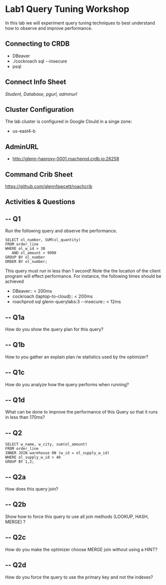 # Lab1 Query Tuning Workshop

In this lab we will experiment query tuning techniques to best 
understand how to observe and improve performance.


## Connecting to CRDB

* DBeaver
* ./cockroach sql --insecure
* psql 

## Connect Info Sheet

*Student, Database, pgurl, adminurl*


## Cluster Configuration
The lab cluster is configured in Google Clould in a singe zone:

* us-east4-b

## AdminURL
* http://glenn-haproxy-0001.roachprod.crdb.io:26258


## Command Crib Sheet

https://github.com/glennfawcett/roachcrib



## Activities & Questions

--  Q1 
--
Run the following query and observe the performance.

```
SELECT ol_number, SUM(ol_quantity) 
FROM order_line 
WHERE ol_w_id > 30
   AND ol_amount > 9990
GROUP BY ol_number 
ORDER BY ol_number;
```

This query must run in less than 1 second!   Note the the location of the client program will effect performance. 
For instance, the following times should be achieved
* DBeaver::  < 200ms
* cockroach (laptop-to-cloud):: < 200ms
* roachprod sql glenn-querylabs:3 --insecure::  < 12ms

-- Q1a
--
How do you show the query plan for this query?  

-- Q1b
--
How to you gather an explain plan /w statistics used by the optimizer?

-- Q1c
--
How do you analyze how the query performs when running?

-- Q1d
--
What can be done to improve the performance of this Query so that it runs in less than 170ms?



-- Q2
--
```
SELECT w_name, w_city, sum(ol_amount) 
FROM order_line
INNER JOIN warehouse ON (w_id = ol_supply_w_id) 
WHERE ol_supply_w_id > 40
GROUP BY 1,2;
```

-- Q2a
--
How does this query join?

-- Q2b
--
Show how to force this query to use all join methods (LOOKUP, HASH, MERGE) ?

-- Q2c
--
How do you make the optimizer choose MERGE join without using a HINT?

-- Q2d
--
How do you force the query to use the primary key and not the indexes?
